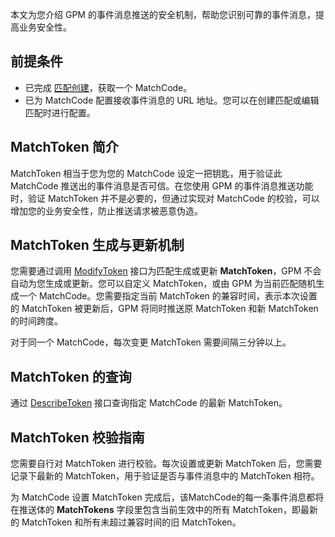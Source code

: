 本文为您介绍 GPM 的事件消息推送的安全机制，帮助您识别可靠的事件消息，提高业务安全性。

## 前提条件

- 已完成 [匹配创建](https://cloud.tencent.com/document/product/1294/48963#.E5.88.9B.E5.BB.BA.E5.8C.B9.E9.85.8D)，获取一个 MatchCode。
- 已为 MatchCode 配置接收事件消息的 URL 地址。您可以在创建匹配或编辑匹配时进行配置。

## MatchToken 简介

MatchToken 相当于您为您的 MatchCode 设定一把钥匙，用于验证此 MatchCode 推送出的事件消息是否可信。在您使用 GPM 的事件消息推送功能时，验证 MatchToken 并不是必要的，但通过实现对 MatchCode 的校验，可以增加您的业务安全性，防止推送请求被恶意伪造。


## MatchToken 生成与更新机制

您需要通过调用 [ModifyToken](https://cloud.tencent.com/document/product/1294/49621) 接口为匹配生成或更新 **MatchToken**，GPM 不会自动为您生成或更新。您可以自定义 MatchToken，或由 GPM 为当前匹配随机生成一个 MatchCode。您需要指定当前 MatchToken 的兼容时间，表示本次设置的 MatchToken 被更新后，GPM 将同时推送原 MatchToken 和新 MatchToken 的时间跨度。

对于同一个 MatchCode，每次变更 MatchToken 需要间隔三分钟以上。


## MatchToken 的查询

通过 [DescribeToken](https://cloud.tencent.com/document/product/1294/49622)  接口查询指定 MatchCode 的最新 MatchToken。


## MatchToken 校验指南

您需要自行对 MatchToken 进行校验。每次设置或更新 MatchToken 后，您需要记录下最新的 MatchToken，用于验证是否与事件消息中的 MatchToken 相符。

为 MatchCode 设置 MatchToken 完成后，该MatchCode的每一条事件消息都将在推送体的 **MatchTokens** 字段里包含当前生效中的所有 MatchToken，即最新的 MatchToken 和所有未超过兼容时间的旧 MatchToken。

                                                                                                                                                                                                                                                                                                                                                                                                                                                                                                                                                                                                                                                                                                                                                        


